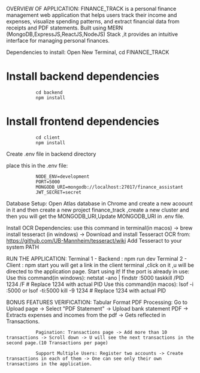 OVERVIEW OF APPLICATION:
               FINANCE_TRACK is a personal finance management web application that helps users track their income and expenses, visualize spending patterns, and extract financial data from receipts and PDF statements. Built using MERN (MongoDB,ExpressJS,ReactJS,NodeJS) Stack ,it provides an intuitive interface for managing personal finances.

Dependencies to install:
               Open New Terminal, 
               cd FINANCE_TRACK

# Install backend dependencies
               cd backend
               npm install

# Install frontend dependencies
               cd client
               npm install

Create .env file in backend directory 

place this in the .env file: 

               NODE_ENV=development
               PORT=5000
               MONGODB_URI=mongodb://localhost:27017/finance_assistant
               JWT_SECRET=secret

Database Setup:
               Open Atlas database in Chrome and create a new acoount in it and then create a new project finance_track ,create a new    cluster and then you will get the MONGODB_URI,Update MONGODB_URI in .env file.

Install OCR Dependencies:
               use this command in terminal(in macos) -> brew install tesseract 
               (in windows) -> Download and install Tesseract OCR from: https://github.com/UB-Mannheim/tesseract/wiki
                               Add Tesseract to your system PATH

RUN THE APPLICATION:
               Terminal 1 - Backend : npm run dev 
               Terminal 2 - Client : npm start
               you will get a link in the client terminal ,click on it ,u will be directed to the application page.
               Start using it!
If the port is already in use:
               Use this command(in windows):
               netstat -ano | findstr :5000
               taskkill /PID 1234 /F  # Replace 1234 with actual PID
               Use this command(in macos):
               lsof -i :5000 or lsof -ti:5000 
               kill -9 1234  # Replace 1234 with actual PID

BONUS FEATURES VERIFICATION:
               Tabular Format PDF Processing: Go to Upload page -> Select "PDF Statement" -> Upload bank statement PDF -> Extracts expenses and incomes from the pdf -> Gets reflected in Transactions.

               Pagination: Transactions page -> Add more than 10 transactions -> Scroll down -> U will see the next transactions in the second page.(10 Transactions per page)

               Support Multiple Users: Register two accounts -> Create transactions in each of them -> One can see only their own transactions in the application.

